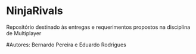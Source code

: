 # NinjaRivals
Repositório destinado às entregas e requerimentos propostos na disciplina de Multiplayer

#Autores: Bernardo Pereira e Eduardo Rodrigues

